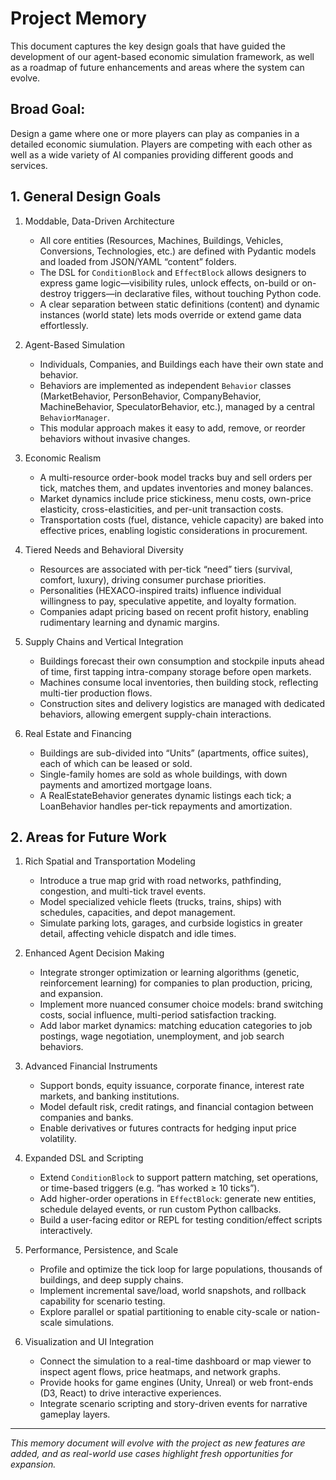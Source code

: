 # Project Memory

This document captures the key design goals that have guided the development of our agent-based economic simulation framework, as well as a roadmap of future enhancements and areas where the system can evolve.

## Broad Goal:

Design a game where one or more players can play as companies in a detailed economic siumulation. Players are competing with each other as well as a wide variety of AI companies providing different goods and services.

## 1. General Design Goals

1. Moddable, Data-Driven Architecture
   - All core entities (Resources, Machines, Buildings, Vehicles, Conversions, Technologies, etc.) are defined with Pydantic models and loaded from JSON/YAML “content” folders.  
   - The DSL for `ConditionBlock` and `EffectBlock` allows designers to express game logic—visibility rules, unlock effects, on-build or on-destroy triggers—in declarative files, without touching Python code.  
   - A clear separation between static definitions (content) and dynamic instances (world state) lets mods override or extend game data effortlessly.

2. Agent-Based Simulation
   - Individuals, Companies, and Buildings each have their own state and behavior.  
   - Behaviors are implemented as independent `Behavior` classes (MarketBehavior, PersonBehavior, CompanyBehavior, MachineBehavior, SpeculatorBehavior, etc.), managed by a central `BehaviorManager`.  
   - This modular approach makes it easy to add, remove, or reorder behaviors without invasive changes.

3. Economic Realism
   - A multi-resource order-book model tracks buy and sell orders per tick, matches them, and updates inventories and money balances.  
   - Market dynamics include price stickiness, menu costs, own-price elasticity, cross-elasticities, and per-unit transaction costs.  
   - Transportation costs (fuel, distance, vehicle capacity) are baked into effective prices, enabling logistic considerations in procurement.

4. Tiered Needs and Behavioral Diversity
   - Resources are associated with per-tick “need” tiers (survival, comfort, luxury), driving consumer purchase priorities.  
   - Personalities (HEXACO-inspired traits) influence individual willingness to pay, speculative appetite, and loyalty formation.  
   - Companies adapt pricing based on recent profit history, enabling rudimentary learning and dynamic margins.

5. Supply Chains and Vertical Integration
   - Buildings forecast their own consumption and stockpile inputs ahead of time, first tapping intra-company storage before open markets.  
   - Machines consume local inventories, then building stock, reflecting multi-tier production flows.  
   - Construction sites and delivery logistics are managed with dedicated behaviors, allowing emergent supply-chain interactions.

6. Real Estate and Financing
   - Buildings are sub-divided into “Units” (apartments, office suites), each of which can be leased or sold.  
   - Single-family homes are sold as whole buildings, with down payments and amortized mortgage loans.  
   - A RealEstateBehavior generates dynamic listings each tick; a LoanBehavior handles per-tick repayments and amortization.

## 2. Areas for Future Work

1. Rich Spatial and Transportation Modeling
   - Introduce a true map grid with road networks, pathfinding, congestion, and multi-tick travel events.  
   - Model specialized vehicle fleets (trucks, trains, ships) with schedules, capacities, and depot management.  
   - Simulate parking lots, garages, and curbside logistics in greater detail, affecting vehicle dispatch and idle times.

2. Enhanced Agent Decision Making
   - Integrate stronger optimization or learning algorithms (genetic, reinforcement learning) for companies to plan production, pricing, and expansion.  
   - Implement more nuanced consumer choice models: brand switching costs, social influence, multi-period satisfaction tracking.  
   - Add labor market dynamics: matching education categories to job postings, wage negotiation, unemployment, and job search behaviors.

3. Advanced Financial Instruments
   - Support bonds, equity issuance, corporate finance, interest rate markets, and banking institutions.  
   - Model default risk, credit ratings, and financial contagion between companies and banks.  
   - Enable derivatives or futures contracts for hedging input price volatility.

4. Expanded DSL and Scripting
   - Extend `ConditionBlock` to support pattern matching, set operations, or time-based triggers (e.g. “has worked ≥ 10 ticks”).  
   - Add higher-order operations in `EffectBlock`: generate new entities, schedule delayed events, or run custom Python callbacks.  
   - Build a user-facing editor or REPL for testing condition/effect scripts interactively.

5. Performance, Persistence, and Scale
   - Profile and optimize the tick loop for large populations, thousands of buildings, and deep supply chains.  
   - Implement incremental save/load, world snapshots, and rollback capability for scenario testing.  
   - Explore parallel or spatial partitioning to enable city-scale or nation-scale simulations.

6. Visualization and UI Integration
   - Connect the simulation to a real-time dashboard or map viewer to inspect agent flows, price heatmaps, and network graphs.  
   - Provide hooks for game engines (Unity, Unreal) or web front-ends (D3, React) to drive interactive experiences.  
   - Integrate scenario scripting and story-driven events for narrative gameplay layers.

---
_This memory document will evolve with the project as new features are added, and as real-world use cases highlight fresh opportunities for expansion._